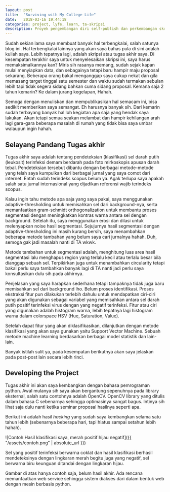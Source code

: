 ```yaml
---
layout: post
title:  "Surviving with My College Life"
date:   2018-03-16 19:44:18
categories: project, lyfe, learn, ta-skripsi
description: Proyek pengembangan diri self-publish dan perkembangan skripsi dengan bumbu curhat
---
```

Sudah sekian lama saya membuat banyak hal terbengkalai, salah satunya blog ini.
Hal terbengkalai lainnya yang akan saya bahas pula di sini adalah kuliah saya.
Lebih tepatnya lagi, adalah skripsi atau tugas akhir saya. Di kesempatan
terakhir saya untuk menyelesaikan skripsi ini, saya harus memaksimalkannya kan?
Miris sih rasanya memang, sudah sejak kapan mulai menyiapkan data, dan
sebagainya tetapi baru hampir maju proposal sekarang. Beberapa orang bakal
menganggap saya cukup nekat dan gila memasang target tinggal satu semester dan
waktu sudah termakan sebulan lebih tapi tidak segera sidang bahkan cuma
sidang proposal. Kemana saja 2 tahun kemarin? Ke dalam jurang kegelapan, Hahah.

Semoga dengan menuliskan dan mempublikasikan hal semacam ini, bisa sedikit
memberikan saya semangat. Eh harusnya banyak sih. Dari kemarin sudah terbayang
banyak hal loh kegiatan apa saja yang hendak saya lakukan. Akan tetapi semua
seakan melambat dan hampir kehilangan arah lagi gara-gara beberapa masalah di
rumah yang tidak bisa saya umbar walaupun ingin hahah.

Selayang Pandang Tugas akhir
----------------------------

Tugas akhir saya adalah tentang pendeteksian (klasifikasi) sel darah putih
(leukosit) terinfeksi demam berdarah pada foto mirkoskopis apusan darah tebal.
Pendeteksian tersebut dibantu dengan berbagai metode-metode yang telah saya
kumpulkan dari berbagai jurnal yang saya comot dari internet. Entah sudah
terindeks scopus belum ya. Agak terlupa saya apakah salah satu jurnal
internasional yang dijadikan referensi wajib terindeks scopus.

Kalau ingin tahu metode apa saja yang saya pakai, saya menggunakan
adaptive-thresholding untuk memisahkan sel dari background-nya, serta
memanfaatkan gram-schmidt orthogonalization untuk membantu proses segmentasi
dengan meningkatkan kontras warna antara sel dengan background. Setelah itu,
saya menggunakan erosi dan dilasi untuk melenyapkan noise hasil segmentasi.
Sejujurnya hasil segmentasi dengan adaptive-thresholding ini masih kurang
bersih, saya menambahkan beberapa metode tambahan yang belum saya cari jurnalnya
hahah. Duh, semoga gak jadi masalah nanti di TA wkwk.

Metode tambahan untuk segmentasi adalah, menghitung luas area hasil segmentasi
lalu menghapus region yang terlalu kecil atau terlalu besar bila dianggap sebuah
sel. Terpikirkan juga untuk menambahkan circularity tetapi bakal perlu saya
tambahkan banyak lagi di TA nanti jadi perlu saya konsultasikan dulu sih pada
akhirnya.

Penjelasan yang saya harapkan sederhana tetapi tampaknya tidak juga baru
memisahkan sel dari background lho. Belum proses identifikasi. Proses ekstraksi
fitur pun dilakukan terlebih dahulu untuk mendapatkan ciri-ciri yang akan
digunakan sebagai variabel yang memisahkan antara sel darah putih positif
terinfeksi virus dengan yang negatif terinfeksi. Fitur atau ciri yang digunakan
adalah histogram warna, lebih tepatnya lagi histogram warna dalam colorspace
HSV (Hue, Saturation, Value).

Setelah dapat fitur yang akan diklasifikasikan, dilanjutkan dengan metode
klasifikasi yang akan saya gunakan yaitu Support Vector Machine. Sebuah metode
machine learning berdasarkan berbagai model statistik dan lain-lain.

Banyak istilah sulit ya, pada kesempatan berikutnya akan saya jelaskan pada
post-post lain secara lebih rinci.

Developing the Project
----------------------

Tugas akhir ini akan saya kembangkan dengan bahasa pemrograman python. Awal
mulanya sih saya akan bergantung sepenuhnya pada library eksternal, salah satu
contohnya adalah OpenCV. OpenCV library yang ditulis dalam bahasa C sebenarnya
sehingga optimasinya sangat bagus. Intinya sih lihat saja dulu nanti ketika
seminar proposal hasilnya seperti apa.

Berikut ini adalah hasil _hacking_ yang sudah saya kembangkan selama satu tahun
lebih (sebenarnya beberapa hari, tapi hiatus sampai setahun lebih hahah).

![Contoh Hasil klasifikasi saya, merah positif hijau negatif]({{ "/assets/contoh.png" | absolute_url }})

Sel yang positif terinfeksi berwarna coklat dan hasil klasifikasi berhasil
mendeteksinya dengan lingkaran merah begitu juga yang negatif, sel berwarna
biru keunguan ditandai dengan lingkaran hijau.

Gambar di atas hanya contoh saja, belum hasil akhir. Ada rencana memanfaatkan
web service sehingga sistem diakses dari dalam bentuk web dengan mesin berbasis
python.
